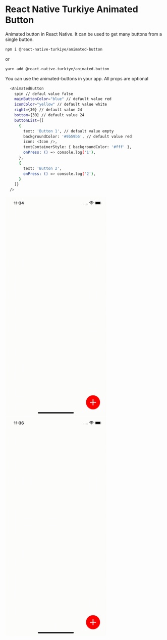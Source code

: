 # React Native Turkiye Animated Button

Animated button in React Native. It can be used to get many buttons from a single button.

```sh
npm i @react-native-turkiye/animated-button
```

or

```sh
yarn add @react-native-turkiye/animated-button
```

You can use the animated-buttons in your app.
All props are optional

```sh
  <AnimatedButton
    spin // defaul value false
    mainButtonColor="blue" // default value red
    iconColor="yellow" // default value white
    right={30} // default value 24
    bottom={30} // default value 24
    buttonList={[
      {
        text: 'Button 1', // default value empty
        backgroundColor: '#9b59b6', // default value red
        icon: <Icon />,
        textContainerStyle: { backgroundColor: '#fff' },
        onPress: () => console.log('1'),
      },
      {
        text: 'Button 2',
        onPress: () => console.log('2'),
      }
    ]}
  />
```

<img src="https://github.com/react-native-turkiye/animated-button/blob/main/spin.gif?raw=true" width="320">
<img src="https://github.com/react-native-turkiye/animated-button/blob/main/non-spin.gif?raw=true" width="320">